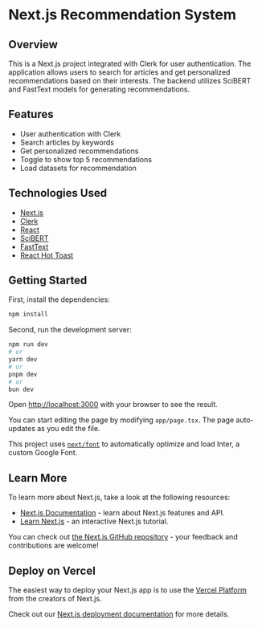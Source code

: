 # Next.js Recommendation System

## Overview

This is a Next.js project integrated with Clerk for user authentication. The application allows users to search for articles and get personalized recommendations based on their interests. The backend utilizes SciBERT and FastText models for generating recommendations.

## Features

- User authentication with Clerk
- Search articles by keywords
- Get personalized recommendations
- Toggle to show top 5 recommendations
- Load datasets for recommendation

## Technologies Used

- [Next.js](https://nextjs.org/)
- [Clerk](https://clerk.dev/)
- [React](https://reactjs.org/)
- [SciBERT](https://github.com/allenai/scibert)
- [FastText](https://fasttext.cc/)
- [React Hot Toast](https://react-hot-toast.com/)


## Getting Started

First, install the dependencies:
```bash
npm install
```

Second, run the development server:

```bash
npm run dev
# or
yarn dev
# or
pnpm dev
# or
bun dev
```

Open [http://localhost:3000](http://localhost:3000) with your browser to see the result.

You can start editing the page by modifying `app/page.tsx`. The page auto-updates as you edit the file.

This project uses [`next/font`](https://nextjs.org/docs/basic-features/font-optimization) to automatically optimize and load Inter, a custom Google Font.

## Learn More

To learn more about Next.js, take a look at the following resources:

- [Next.js Documentation](https://nextjs.org/docs) - learn about Next.js features and API.
- [Learn Next.js](https://nextjs.org/learn) - an interactive Next.js tutorial.

You can check out [the Next.js GitHub repository](https://github.com/vercel/next.js/) - your feedback and contributions are welcome!

## Deploy on Vercel

The easiest way to deploy your Next.js app is to use the [Vercel Platform](https://vercel.com/new?utm_medium=default-template&filter=next.js&utm_source=create-next-app&utm_campaign=create-next-app-readme) from the creators of Next.js.

Check out our [Next.js deployment documentation](https://nextjs.org/docs/deployment) for more details.
